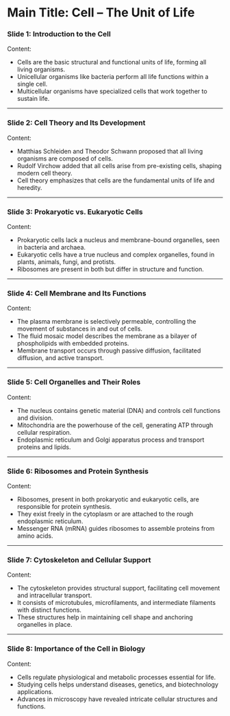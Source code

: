 # Main Title: Cell – The Unit of Life  

### **Slide 1: Introduction to the Cell**  
Content:  
- Cells are the basic structural and functional units of life, forming all living organisms.  
- Unicellular organisms like bacteria perform all life functions within a single cell.  
- Multicellular organisms have specialized cells that work together to sustain life.  

---

### **Slide 2: Cell Theory and Its Development**  
Content:  
- Matthias Schleiden and Theodor Schwann proposed that all living organisms are composed of cells.  
- Rudolf Virchow added that all cells arise from pre-existing cells, shaping modern cell theory.  
- Cell theory emphasizes that cells are the fundamental units of life and heredity.  

---

### **Slide 3: Prokaryotic vs. Eukaryotic Cells**  
Content:  
- Prokaryotic cells lack a nucleus and membrane-bound organelles, seen in bacteria and archaea.  
- Eukaryotic cells have a true nucleus and complex organelles, found in plants, animals, fungi, and protists.  
- Ribosomes are present in both but differ in structure and function.  

---

### **Slide 4: Cell Membrane and Its Functions**  
Content:  
- The plasma membrane is selectively permeable, controlling the movement of substances in and out of cells.  
- The fluid mosaic model describes the membrane as a bilayer of phospholipids with embedded proteins.  
- Membrane transport occurs through passive diffusion, facilitated diffusion, and active transport.  

---

### **Slide 5: Cell Organelles and Their Roles**  
Content:  
- The nucleus contains genetic material (DNA) and controls cell functions and division.  
- Mitochondria are the powerhouse of the cell, generating ATP through cellular respiration.  
- Endoplasmic reticulum and Golgi apparatus process and transport proteins and lipids.  

---

### **Slide 6: Ribosomes and Protein Synthesis**  
Content:  
- Ribosomes, present in both prokaryotic and eukaryotic cells, are responsible for protein synthesis.  
- They exist freely in the cytoplasm or are attached to the rough endoplasmic reticulum.  
- Messenger RNA (mRNA) guides ribosomes to assemble proteins from amino acids.  

---

### **Slide 7: Cytoskeleton and Cellular Support**  
Content:  
- The cytoskeleton provides structural support, facilitating cell movement and intracellular transport.  
- It consists of microtubules, microfilaments, and intermediate filaments with distinct functions.  
- These structures help in maintaining cell shape and anchoring organelles in place.  

---

### **Slide 8: Importance of the Cell in Biology**  
Content:  
- Cells regulate physiological and metabolic processes essential for life.  
- Studying cells helps understand diseases, genetics, and biotechnology applications.  
- Advances in microscopy have revealed intricate cellular structures and functions.  
